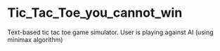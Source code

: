 # Tic_Tac_Toe_you_cannot_win
Text-based tic tac toe game simulator. User is playing against AI (using minimax algorithm)
